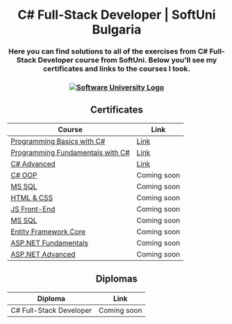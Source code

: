 # <h1 align="center"> C# Full-Stack Developer | SoftUni Bulgaria</h1>
<h3 align="center"> Here you can find solutions to all of the exercises from C# Full-Stack Developer course from SoftUni. Below you'll see my certificates and links to the courses I took.<h3>

<p align="center"><a href="https://softuni.bg/trainings/courses" rel="Courses"><img src="https://camo.githubusercontent.com/68ee2fe30ad94197718f8d43c3d768ec5ac1fccc1ea06c466a12030a3125c4a0/68747470733a2f2f63646e2e646973636f72646170702e636f6d2f6174746163686d656e74732f3937393130313834383336313337373931342f313037373138383532323332303037323730342f536f6674556e692d4c6f676f2d466c61742e706e67" alt="Software University Logo"></a></p>

<h2 align="center"> Certificates </h2>

<div align="center">
<tr>
<td>

| **Course**                                                            | **Link**                                                   |
| --------------------------------------------------------------------- | ---------------------------------------------------------- |
| <a href="https://softuni.bg/trainings/3999/programming-basics-with-csharp-march-2023" > Programming Basics with C# </a>         | <a href="https://softuni.bg/certificates/details/170341/6b5b4065"> Link</a> |
| <a href="https://softuni.bg/trainings/4094/programming-fundamentals-with-csharp-may-2023"> Programming Fundamentals with C# </a> | <a href="https://softuni.bg/certificates/details/179539/a1809e9b"> Link</a> |
| <a href="https://softuni.bg/courses/csharp-advanced"> C# Advanced </a>                                             | <a href="https://softuni.bg/certificates/details/198045/83b93ea2"> Link</a> |
| <a href="https://softuni.bg/courses/c-sharp-oop"> C# OOP </a>                                                      | Coming soon |
| <a href="https://softuni.bg/opencourses/ms-sql"> MS SQL </a>   | Coming soon |
| <a href="https://softuni.bg/opencourses/html-and-css"> HTML & CSS </a>   | Coming soon |
| <a href="https://softuni.bg/courses/js-front-end"> JS Front-End </a>                         | Coming soon |
| <a href="https://softuni.bg/opencourses/ms-sql"> MS SQL </a>                                     | Coming soon |
| <a href="https://softuni.bg/courses/entity-framework-core"> Entity Framework Core </a>                                          | Coming soon |
| <a href="https://softuni.bg/courses/csharp-web-basics"> ASP.NET Fundamentals </a>                                          | Coming soon |
| <a href="https://softuni.bg/courses/asp-net-core"> ASP.NET Advanced </a>                                          | Coming soon |

</td>
</tr>
</div>

<h2 align="center"> Diplomas </h2>
<div align="center"><td>

| **Diploma**      | **Link**                                                                    |
| ---------------- | --------------------------------------------------------------------------- |
| C# Full-Stack Developer | Coming soon |

</td></div>
